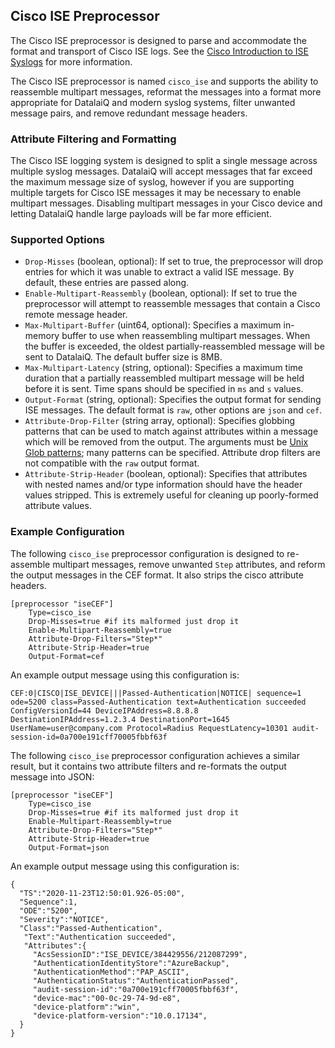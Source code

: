 ## Cisco ISE Preprocessor

The Cisco ISE preprocessor is designed to parse and accommodate the format and transport of Cisco ISE logs.  See the [Cisco Introduction to ISE Syslogs](https://www.cisco.com/c/en/us/td/docs/security/ise/syslog/Cisco_ISE_Syslogs/m_IntrotoSyslogs.pdf) for more information.

The Cisco ISE preprocessor is named `cisco_ise` and supports the ability to reassemble multipart messages, reformat the messages into a format more appropriate for DatalaiQ and modern syslog systems, filter unwanted message pairs, and remove redundant message headers.

### Attribute Filtering and Formatting

The Cisco ISE logging system is designed to split a single message across multiple syslog messages.  DatalaiQ will accept messages that far exceed the maximum message size of syslog, however if you are supporting multiple targets for Cisco ISE messages it may be necessary to enable multipart messages.  Disabling multipart messages in your Cisco device and letting DatalaiQ handle large payloads will be far more efficient.

### Supported Options

* `Drop-Misses` (boolean, optional): If set to true, the preprocessor will drop entries for which it was unable to extract a valid ISE message. By default, these entries are passed along.
* `Enable-Multipart-Reassembly` (boolean, optional): If set to true the preprocessor will attempt to reassemble messages that contain a Cisco remote message header.
* `Max-Multipart-Buffer` (uint64, optional): Specifies a maximum in-memory buffer to use when reassembling multipart messages. When the buffer is exceeded, the oldest partially-reassembled message will be sent to DatalaiQ.  The default buffer size is 8MB.
* `Max-Multipart-Latency` (string, optional): Specifies a maximum time duration that a partially reassembled multipart message will be held before it is sent.  Time spans should be specified in `ms` and `s` values.
* `Output-Format` (string, optional): Specifies the output format for sending ISE messages. The default format is `raw`, other options are `json` and `cef`.
* `Attribute-Drop-Filter` (string array, optional): Specifies globbing patterns that can be used to match against attributes within a message which will be removed from the output.  The arguments must be [Unix Glob patterns](https://en.wikipedia.org/wiki/Glob_(programming)); many patterns can be specified.  Attribute drop filters are not compatible with the `raw` output format.
* `Attribute-Strip-Header` (boolean, optional): Specifies that attributes with nested names and/or type information should have the header values stripped.  This is extremely useful for cleaning up poorly-formed attribute values.


### Example Configuration

The following `cisco_ise` preprocessor configuration is designed to re-assemble multipart messages, remove unwanted `Step` attributes, and reform the output messages in the CEF format.  It also strips the cisco attribute headers.

```
[preprocessor "iseCEF"]
    Type=cisco_ise
    Drop-Misses=true #if its malformed just drop it
    Enable-Multipart-Reassembly=true
    Attribute-Drop-Filters="Step*"
    Attribute-Strip-Header=true
    Output-Format=cef
```

An example output message using this configuration is:

```
CEF:0|CISCO|ISE_DEVICE|||Passed-Authentication|NOTICE| sequence=1 ode=5200 class=Passed-Authentication text=Authentication succeeded ConfigVersionId=44 DeviceIPAddress=8.8.8.8 DestinationIPAddress=1.2.3.4 DestinationPort=1645 UserName=user@company.com Protocol=Radius RequestLatency=10301 audit-session-id=0a700e191cff70005fbbf63f
```

The following `cisco_ise` preprocessor configuration achieves a similar result, but it contains two attribute filters and re-formats the output message into JSON:

```
[preprocessor "iseCEF"]
    Type=cisco_ise
    Drop-Misses=true #if its malformed just drop it
    Enable-Multipart-Reassembly=true
    Attribute-Drop-Filters="Step*"
    Attribute-Strip-Header=true
    Output-Format=json
```

An example output message using this configuration is:

```
{
  "TS":"2020-11-23T12:50:01.926-05:00",
  "Sequence":1,
  "ODE":"5200",
  "Severity":"NOTICE",
  "Class":"Passed-Authentication",
   "Text":"Authentication succeeded",
   "Attributes":{
     "AcsSessionID":"ISE_DEVICE/384429556/212087299",
     "AuthenticationIdentityStore":"AzureBackup",
     "AuthenticationMethod":"PAP_ASCII",
     "AuthenticationStatus":"AuthenticationPassed",
     "audit-session-id":"0a700e191cff70005fbbf63f",
     "device-mac":"00-0c-29-74-9d-e8",
     "device-platform":"win",
     "device-platform-version":"10.0.17134",
  }
}
```
